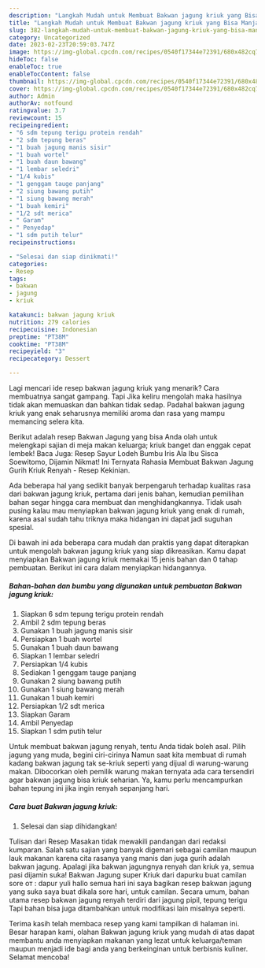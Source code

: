 ```yaml
---
description: "Langkah Mudah untuk Membuat Bakwan jagung kriuk yang Bisa Manjain Lidah, Buat Buka Puasa Sempurna"
title: "Langkah Mudah untuk Membuat Bakwan jagung kriuk yang Bisa Manjain Lidah, Buat Buka Puasa Sempurna"
slug: 382-langkah-mudah-untuk-membuat-bakwan-jagung-kriuk-yang-bisa-manjain-lidah-buat-buka-puasa-sempurna
category: Uncategorized
date: 2023-02-23T20:59:03.747Z
image: https://img-global.cpcdn.com/recipes/0540f17344e72391/680x482cq70/bakwan-jagung-kriuk-foto-resep-utama.jpg
hideToc: false
enableToc: true
enableTocContent: false
thumbnail: https://img-global.cpcdn.com/recipes/0540f17344e72391/680x482cq70/bakwan-jagung-kriuk-foto-resep-utama.jpg
cover: https://img-global.cpcdn.com/recipes/0540f17344e72391/680x482cq70/bakwan-jagung-kriuk-foto-resep-utama.jpg
author: Admin
authorAv: notfound
ratingvalue: 3.7
reviewcount: 15
recipeingredient:
- "6 sdm tepung terigu protein rendah"
- "2 sdm tepung beras"
- "1 buah jagung manis sisir"
- "1 buah wortel"
- "1 buah daun bawang"
- "1 lembar seledri"
- "1/4 kubis"
- "1 genggam tauge panjang"
- "2 siung bawang putih"
- "1 siung bawang merah"
- "1 buah kemiri"
- "1/2 sdt merica"
- " Garam"
- " Penyedap"
- "1 sdm putih telur"
recipeinstructions:

- "Selesai dan siap dinikmati!"
categories:
- Resep
tags:
- bakwan
- jagung
- kriuk

katakunci: bakwan jagung kriuk 
nutrition: 279 calories
recipecuisine: Indonesian
preptime: "PT38M"
cooktime: "PT38M"
recipeyield: "3"
recipecategory: Dessert

---
```



Lagi mencari ide resep bakwan jagung kriuk yang menarik? Cara membuatnya sangat gampang. Tapi Jika keliru mengolah maka hasilnya tidak akan memuaskan dan bahkan tidak sedap. Padahal bakwan jagung kriuk yang enak seharusnya memiliki aroma dan rasa yang mampu memancing selera kita.


Berikut adalah resep Bakwan Jagung yang bisa Anda olah untuk melengkapi sajian di meja makan keluarga; kriuk banget dan enggak cepat lembek! Baca Juga: Resep Sayur Lodeh Bumbu Iris Ala Ibu Sisca Soewitomo, Dijamin Nikmat! Ini Ternyata Rahasia Membuat Bakwan Jagung Gurih Kriuk Renyah - Resep Kekinian.

Ada beberapa hal yang sedikit banyak berpengaruh terhadap kualitas rasa dari bakwan jagung kriuk, pertama dari jenis bahan, kemudian pemilihan bahan segar hingga cara membuat dan menghidangkannya. Tidak usah pusing kalau mau menyiapkan bakwan jagung kriuk yang enak di rumah, karena asal sudah tahu triknya maka hidangan ini dapat jadi suguhan spesial.


Di bawah ini ada beberapa cara mudah dan praktis yang dapat diterapkan untuk mengolah bakwan jagung kriuk yang siap dikreasikan. Kamu dapat menyiapkan Bakwan jagung kriuk memakai 15 jenis bahan dan 0 tahap pembuatan. Berikut ini cara dalam menyiapkan hidangannya.

<!--inarticleads1-->

##### Bahan-bahan dan bumbu yang digunakan untuk pembuatan Bakwan jagung kriuk:

1. Siapkan 6 sdm tepung terigu protein rendah
1. Ambil 2 sdm tepung beras
1. Gunakan 1 buah jagung manis sisir
1. Persiapkan 1 buah wortel
1. Gunakan 1 buah daun bawang
1. Siapkan 1 lembar seledri
1. Persiapkan 1/4 kubis
1. Sediakan 1 genggam tauge panjang
1. Gunakan 2 siung bawang putih
1. Gunakan 1 siung bawang merah
1. Gunakan 1 buah kemiri
1. Persiapkan 1/2 sdt merica
1. Siapkan  Garam
1. Ambil  Penyedap
1. Siapkan 1 sdm putih telur


Untuk membuat bakwan jagung renyah, tentu Anda tidak boleh asal. Pilih jagung yang muda, begini ciri-cirinya Namun saat kita membuat di rumah kadang bakwan jagung tak se-kriuk seperti yang dijual di warung-warung makan. Dibocorkan oleh pemilik warung makan ternyata ada cara tersendiri agar bakwan jagung bisa kriuk seharian. Ya, kamu perlu mencampurkan bahan tepung ini jika ingin renyah sepanjang hari. 

<!--inarticleads2-->

##### Cara buat Bakwan jagung kriuk:


1. Selesai dan siap dihidangkan!

Tulisan dari Resep Masakan tidak mewakili pandangan dari redaksi kumparan. Salah satu sajian yang banyak digemari sebagai camilan maupun lauk makanan karena cita rasanya yang manis dan juga gurih adalah bakwan jagung. Apalagi jika bakwan jagungnya renyah dan kriuk ya, semua pasi dijamin suka! Bakwan Jagung super Kriuk dari dapurku buat camilan sore от : dapur yuli hallo semua hari ini saya bagikan resep bakwan jagung yang suka saya buat dikala sore hari, untuk camilan. Secara umum, bahan utama resep bakwan jagung renyah terdiri dari jagung pipil, tepung terigu Tapi bahan bisa juga ditambahkan untuk modifikasi lain misalnya seperti. 

Terima kasih telah membaca resep yang kami tampilkan di halaman ini. Besar harapan kami, olahan Bakwan jagung kriuk yang mudah di atas dapat membantu anda menyiapkan makanan yang lezat untuk keluarga/teman maupun menjadi ide bagi anda yang berkeinginan untuk berbisnis kuliner. Selamat mencoba!
